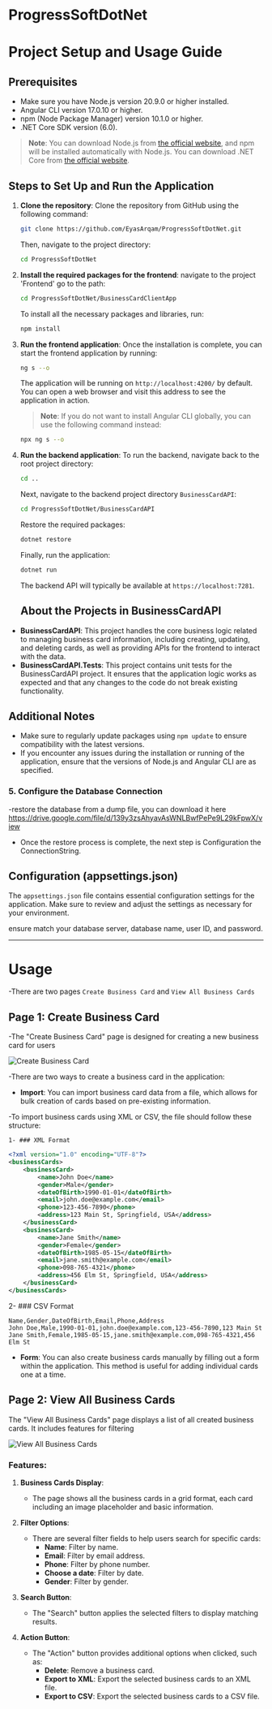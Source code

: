 # ProgressSoftDotNet


# Project Setup and Usage Guide

## Prerequisites
- Make sure you have Node.js version 20.9.0 or higher installed.
- Angular CLI version 17.0.10 or higher.
- npm (Node Package Manager) version 10.1.0 or higher.
- .NET Core SDK version (6.0).

> **Note**: You can download Node.js from [the official website](https://nodejs.org/), and npm will be installed automatically with Node.js. You can download .NET Core from [the official website](https://dotnet.microsoft.com/download).

## Steps to Set Up and Run the Application

1. **Clone the repository**:
   Clone the repository from GitHub using the following command:
   ```bash
   git clone https://github.com/EyasArqam/ProgressSoftDotNet.git
   ```
   Then, navigate to the project directory:
   ```bash
   cd ProgressSoftDotNet
   ```

2. **Install the required packages for the frontend**:
   navigate to the project 'Frontend' go to the path:
   ```bash
   cd ProgressSoftDotNet/BusinessCardClientApp
   ```
   To install all the necessary packages and libraries, run:
   ```bash
   npm install
   ```

3. **Run the frontend application**:
   Once the installation is complete, you can start the frontend application by running:
   ```bash
   ng s --o
   ```
   The application will be running on `http://localhost:4200/` by default. You can open a web browser and visit this address to see the application in action.

   > **Note**: If you do not want to install Angular CLI globally, you can use the following command instead:
   ```bash
   npx ng s --o
   ```

4. **Run the backend application**:
   To run the backend, navigate back to the root project directory:
   ```bash
   cd ..
   ```
   Next, navigate to the backend project directory `BusinessCardAPI`:
   ```bash
   cd ProgressSoftDotNet/BusinessCardAPI
   ```

   Restore the required packages:
   ```bash
   dotnet restore
   ```

   Finally, run the application:
   ```bash
   dotnet run
   ```

   The backend API will typically be available at `https://localhost:7281`.

   ## About the Projects in BusinessCardAPI
- **BusinessCardAPI**: This project handles the core business logic related to managing business card information, including creating, updating, and deleting cards, as well as providing APIs for the frontend to interact with the data.
- **BusinessCardAPI.Tests**: This project contains unit tests for the BusinessCardAPI project. It ensures that the application logic works as expected and that any changes to the code do not break existing functionality.

## Additional Notes
- Make sure to regularly update packages using `npm update` to ensure compatibility with the latest versions.
- If you encounter any issues during the installation or running of the application, ensure that the versions of Node.js and Angular CLI are as specified.


### 5. Configure the Database Connection
-restore the database from a dump file,
you can download it here 
https://drive.google.com/file/d/139y3zsAhyavAsWNLBwfPePe9L29kFpwX/view

- Once the restore process is complete, the next step is Configuration the ConnectionString.


## Configuration (appsettings.json)
The `appsettings.json` file contains essential configuration settings for the application. Make sure to review and adjust the settings as necessary for your environment.

ensure match your database server, database name, user ID, and password.


----------

# Usage

-There are two pages `Create Business Card` and `View All Business Cards`

## Page 1: Create Business Card
-The "Create Business Card" page is designed for creating a new business card for users

![Create Business Card](https://github.com/user-attachments/assets/bc9c9bc9-e861-4095-b56b-1f72b7603b80)

-There are two ways to create a business card in the application:
- **Import**: You can import business card data from a file, which allows for bulk creation of cards based on pre-existing information.

-To import business cards using XML or CSV, the file should follow these structure:

    1- ### XML Format
```xml
<?xml version="1.0" encoding="UTF-8"?>
<businessCards>
    <businessCard>
        <name>John Doe</name>
        <gender>Male</gender>
        <dateOfBirth>1990-01-01</dateOfBirth>
        <email>john.doe@example.com</email>
        <phone>123-456-7890</phone>
        <address>123 Main St, Springfield, USA</address>
    </businessCard>
    <businessCard>
        <name>Jane Smith</name>
        <gender>Female</gender>
        <dateOfBirth>1985-05-15</dateOfBirth>
        <email>jane.smith@example.com</email>
        <phone>098-765-4321</phone>
        <address>456 Elm St, Springfield, USA</address>
    </businessCard>
</businessCards>
```
2- ### CSV Format
```cvs
Name,Gender,DateOfBirth,Email,Phone,Address
John Doe,Male,1990-01-01,john.doe@example.com,123-456-7890,123 Main St
Jane Smith,Female,1985-05-15,jane.smith@example.com,098-765-4321,456 Elm St

```
  
- **Form**: You can also create business cards manually by filling out a form within the application. This method is useful for adding individual cards one at a time.



## Page 2: View All Business Cards

The "View All Business Cards" page displays a list of all created business cards. It includes features for filtering

![View All Business Cards](https://github.com/user-attachments/assets/13497c12-4fea-473a-b43c-6d919ad84ab2)


### Features:

1. **Business Cards Display**:
   - The page shows all the business cards in a grid format, each card including an image placeholder and basic information.

2. **Filter Options**:
   - There are several filter fields to help users search for specific cards:
     - **Name**: Filter by name.
     - **Email**: Filter by email address.
     - **Phone**: Filter by phone number.
     - **Choose a date**: Filter by date.
     - **Gender**: Filter by gender.

3. **Search Button**:
   - The "Search" button applies the selected filters to display matching results.

4. **Action Button**:
   - The "Action" button provides additional options when clicked, such as:
     - **Delete**: Remove a business card.
     - **Export to XML**: Export the selected business cards to an XML file.
     - **Export to CSV**: Export the selected business cards to a CSV file.





